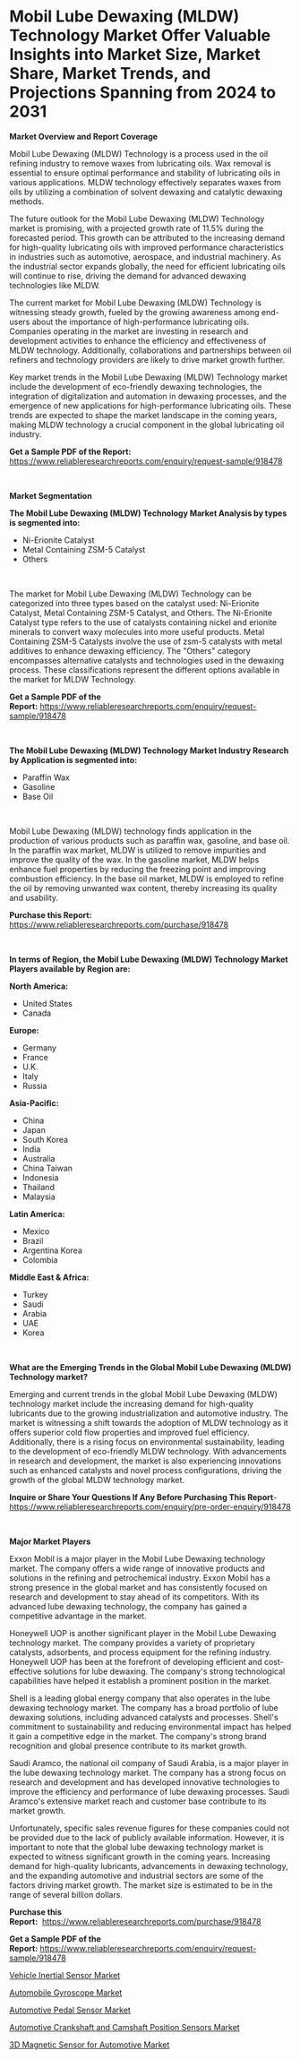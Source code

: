 <p><h1>Mobil Lube Dewaxing (MLDW) Technology Market Offer Valuable Insights into Market Size, Market Share, Market Trends, and Projections Spanning from 2024 to 2031</h1></p><p><strong>Market Overview and Report Coverage</strong></p>
<p><p>Mobil Lube Dewaxing (MLDW) Technology is a process used in the oil refining industry to remove waxes from lubricating oils. Wax removal is essential to ensure optimal performance and stability of lubricating oils in various applications. MLDW technology effectively separates waxes from oils by utilizing a combination of solvent dewaxing and catalytic dewaxing methods. </p><p>The future outlook for the Mobil Lube Dewaxing (MLDW) Technology market is promising, with a projected growth rate of 11.5% during the forecasted period. This growth can be attributed to the increasing demand for high-quality lubricating oils with improved performance characteristics in industries such as automotive, aerospace, and industrial machinery. As the industrial sector expands globally, the need for efficient lubricating oils will continue to rise, driving the demand for advanced dewaxing technologies like MLDW.</p><p>The current market for Mobil Lube Dewaxing (MLDW) Technology is witnessing steady growth, fueled by the growing awareness among end-users about the importance of high-performance lubricating oils. Companies operating in the market are investing in research and development activities to enhance the efficiency and effectiveness of MLDW technology. Additionally, collaborations and partnerships between oil refiners and technology providers are likely to drive market growth further.</p><p>Key market trends in the Mobil Lube Dewaxing (MLDW) Technology market include the development of eco-friendly dewaxing technologies, the integration of digitalization and automation in dewaxing processes, and the emergence of new applications for high-performance lubricating oils. These trends are expected to shape the market landscape in the coming years, making MLDW technology a crucial component in the global lubricating oil industry.</p></p>
<p><strong>Get a Sample PDF of the Report:</strong> <a href="https://www.reliableresearchreports.com/enquiry/request-sample/918478">https://www.reliableresearchreports.com/enquiry/request-sample/918478</a></p>
<p>&nbsp;</p>
<p><strong>Market Segmentation</strong></p>
<p><strong>The Mobil Lube Dewaxing (MLDW) Technology Market Analysis by types is segmented into:</strong></p>
<p><ul><li>Ni-Erionite Catalyst</li><li>Metal Containing ZSM-5 Catalyst</li><li>Others</li></ul></p>
<p>&nbsp;</p>
<p><p>The market for Mobil Lube Dewaxing (MLDW) Technology can be categorized into three types based on the catalyst used: Ni-Erionite Catalyst, Metal Containing ZSM-5 Catalyst, and Others. The Ni-Erionite Catalyst type refers to the use of catalysts containing nickel and erionite minerals to convert waxy molecules into more useful products. Metal Containing ZSM-5 Catalysts involve the use of zsm-5 catalysts with metal additives to enhance dewaxing efficiency. The "Others" category encompasses alternative catalysts and technologies used in the dewaxing process. These classifications represent the different options available in the market for MLDW Technology.</p></p>
<p><strong>Get a Sample PDF of the Report:</strong>&nbsp;<a href="https://www.reliableresearchreports.com/enquiry/request-sample/918478">https://www.reliableresearchreports.com/enquiry/request-sample/918478</a></p>
<p>&nbsp;</p>
<p><strong>The Mobil Lube Dewaxing (MLDW) Technology Market Industry Research by Application is segmented into:</strong></p>
<p><ul><li>Paraffin Wax</li><li>Gasoline</li><li>Base Oil</li></ul></p>
<p>&nbsp;</p>
<p><p>Mobil Lube Dewaxing (MLDW) technology finds application in the production of various products such as paraffin wax, gasoline, and base oil. In the paraffin wax market, MLDW is utilized to remove impurities and improve the quality of the wax. In the gasoline market, MLDW helps enhance fuel properties by reducing the freezing point and improving combustion efficiency. In the base oil market, MLDW is employed to refine the oil by removing unwanted wax content, thereby increasing its quality and usability.</p></p>
<p><strong>Purchase this Report:</strong>&nbsp; <a href="https://www.reliableresearchreports.com/purchase/918478">https://www.reliableresearchreports.com/purchase/918478</a></p>
<p>&nbsp;</p>
<p><strong>In terms of Region, the Mobil Lube Dewaxing (MLDW) Technology Market Players available by Region are:</strong></p>
<p>
    <p> <strong> North America: </strong>
        <ul>
            <li>United States</li>
            <li>Canada</li>
        </ul>
        </p> 
    <p> <strong> Europe: </strong>
        <ul>
            <li>Germany</li>
            <li>France</li>
            <li>U.K.</li>
            <li>Italy</li>
            <li>Russia</li>
        </ul>
        </p> 
    <p> <strong> Asia-Pacific: </strong>
        <ul>
            <li>China</li>
            <li>Japan</li>
            <li>South Korea</li>
            <li>India</li>
            <li>Australia</li>
            <li>China Taiwan</li>
            <li>Indonesia</li>
            <li>Thailand</li>
            <li>Malaysia</li>
        </ul>
        </p> 
    <p> <strong> Latin America: </strong>
        <ul>
            <li>Mexico</li>
            <li>Brazil</li>
            <li>Argentina Korea</li>
            <li>Colombia</li>
        </ul>
        </p> 
    <p> <strong> Middle East & Africa: </strong>
        <ul>
            <li>Turkey</li>
            <li>Saudi</li>
            <li>Arabia</li>
            <li>UAE</li>
            <li>Korea</li>
        </ul>
    </p>
    </p>
<p>&nbsp;</p>
<p><strong>What are the Emerging Trends in the Global Mobil Lube Dewaxing (MLDW) Technology market?</strong></p>
<p><p>Emerging and current trends in the global Mobil Lube Dewaxing (MLDW) technology market include the increasing demand for high-quality lubricants due to the growing industrialization and automotive industry. The market is witnessing a shift towards the adoption of MLDW technology as it offers superior cold flow properties and improved fuel efficiency. Additionally, there is a rising focus on environmental sustainability, leading to the development of eco-friendly MLDW technology. With advancements in research and development, the market is also experiencing innovations such as enhanced catalysts and novel process configurations, driving the growth of the global MLDW technology market.</p></p>
<p><strong>Inquire or Share Your Questions If Any Before Purchasing This Report</strong>- <a href="https://www.reliableresearchreports.com/enquiry/pre-order-enquiry/918478">https://www.reliableresearchreports.com/enquiry/pre-order-enquiry/918478</a></p>
<p>&nbsp;</p>
<p><strong>Major Market Players</strong></p>
<p><p>Exxon Mobil is a major player in the Mobil Lube Dewaxing technology market. The company offers a wide range of innovative products and solutions in the refining and petrochemical industry. Exxon Mobil has a strong presence in the global market and has consistently focused on research and development to stay ahead of its competitors. With its advanced lube dewaxing technology, the company has gained a competitive advantage in the market.</p><p>Honeywell UOP is another significant player in the Mobil Lube Dewaxing technology market. The company provides a variety of proprietary catalysts, adsorbents, and process equipment for the refining industry. Honeywell UOP has been at the forefront of developing efficient and cost-effective solutions for lube dewaxing. The company's strong technological capabilities have helped it establish a prominent position in the market.</p><p>Shell is a leading global energy company that also operates in the lube dewaxing technology market. The company has a broad portfolio of lube dewaxing solutions, including advanced catalysts and processes. Shell's commitment to sustainability and reducing environmental impact has helped it gain a competitive edge in the market. The company's strong brand recognition and global presence contribute to its market growth.</p><p>Saudi Aramco, the national oil company of Saudi Arabia, is a major player in the lube dewaxing technology market. The company has a strong focus on research and development and has developed innovative technologies to improve the efficiency and performance of lube dewaxing processes. Saudi Aramco's extensive market reach and customer base contribute to its market growth.</p><p>Unfortunately, specific sales revenue figures for these companies could not be provided due to the lack of publicly available information. However, it is important to note that the global lube dewaxing technology market is expected to witness significant growth in the coming years. Increasing demand for high-quality lubricants, advancements in dewaxing technology, and the expanding automotive and industrial sectors are some of the factors driving market growth. The market size is estimated to be in the range of several billion dollars.</p></p>
<p><strong>Purchase this Report:</strong>&nbsp;&nbsp;<a href="https://www.reliableresearchreports.com/purchase/918478">https://www.reliableresearchreports.com/purchase/918478</a></p>
<p></p>
<p><strong>Get a Sample PDF of the Report:</strong>&nbsp;<a href="https://www.reliableresearchreports.com/enquiry/request-sample/918478">https://www.reliableresearchreports.com/enquiry/request-sample/918478</a></p>
<p><p><a href="https://github.com/rahu1503/Market-Research-Report-List-2/blob/main/vehicle-inertial-sensor-market.md">Vehicle Inertial Sensor Market</a></p><p><a href="https://github.com/rahu1501/Market-Research-Report-List-2/blob/main/automobile-gyroscope-market.md">Automobile Gyroscope Market</a></p><p><a href="https://github.com/gshchiplitsov/Market-Research-Report-List-2/blob/main/automotive-pedal-sensor-market.md">Automotive Pedal Sensor Market</a></p><p><a href="https://github.com/dzharov81/Market-Research-Report-List-2/blob/main/automotive-crankshaft-and-camshaft-position-sensors-market.md">Automotive Crankshaft and Camshaft Position Sensors Market</a></p><p><a href="https://github.com/ambrozg/Market-Research-Report-List-2/blob/main/3d-magnetic-sensor-for-automotive-market.md">3D Magnetic Sensor for Automotive Market</a></p></p>